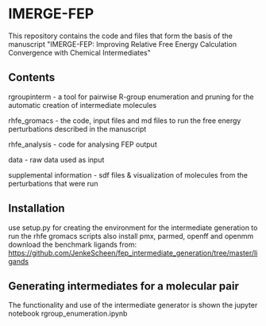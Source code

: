 # IMERGE-FEP
This repository contains the code and files that form the basis of the manuscript "IMERGE-FEP: Improving Relative Free Energy Calculation Convergence with Chemical Intermediates"

## Contents
rgroupinterm - a tool for pairwise R-group enumeration and pruning for the automatic creation of intermediate molecules

rhfe_gromacs - the code, input files and md files to run the free energy perturbations described in the manuscript

rhfe_analysis - code for analysing FEP output

data - raw data used as input

supplemental information - sdf files & visualization of molecules from the perturbations that were run

## Installation
use setup.py for creating the environment for the intermediate generation
to run the rhfe gromacs scripts also install pmx, parmed, openff and openmm
download the benchmark ligands from: https://github.com/JenkeScheen/fep_intermediate_generation/tree/master/ligands

## Generating intermediates for a molecular pair
The functionality and use of the intermediate generator is shown the jupyter notebook rgroup_enumeration.ipynb